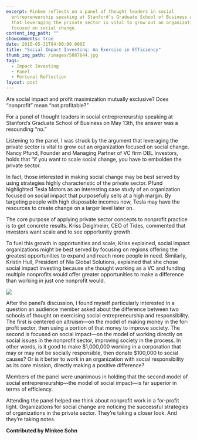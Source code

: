 ```yaml
---
excerpt: Minkee reflects on a panel of thought leaders in social
  entrepreneurship speaking at Stanford’s Graduate School of Business arguing
  that leveraging the private sector is vital to grow out an organization
  focused on social change.
content_img_path: ""
showcomments: true
date: 2015-05-31T04:00:00.000Z
title: "Social Impact Investing: An Exercise in Efficiency"
thumb_img_path: /images/5087844.jpg
tags:
  - Impact Investing
  - Panel
  - Personal Reflection
layout: post
---
```

Are social impact and profit maximization mutually exclusive? Does “nonprofit” mean “not profitable?”   

For a panel of thought leaders in social entrepreneurship speaking at Stanford’s Graduate School of Business on May 13th, the answer was a resounding “no.” 

Listening to the panel, I was struck by the argument that leveraging the private sector is vital to grow out an organization focused on social change. Nancy Pfund, Founder and Managing Partner of VC firm DBL Investors, holds that “if you want to scale social change, you have to embolden the private sector.

In fact, those interested in making social change may be best served by using strategies highly characteristic of the private sector. Pfund highlighted Tesla Motors as an interesting case study of an organization focused on social impact that purposefully sells at a high margin. By targeting people with high disposable incomes now, Tesla may have the resources to create change on a larger level later on. 

The core purpose of applying private sector concepts to nonprofit practice is to get concrete results. Kriss Deiglmeier, CEO of Tides, commented that investors want scale and to see opportunity growth.

To fuel this growth in opportunities and scale, Kriss explained, social impact organizations might be best served by focusing on regions offering the greatest opportunities to expand and reach more people in need. Similarly, Kristin Hull, President of Nia Global Solutions, explained that she chose social impact investing because she thought working as a VC and funding multiple nonprofits would offer greater opportunities to make a difference than working in just one nonprofit would.

![](/images/2893359_orig.jpg)

After the panel’s discussion, I found myself particularly interested in a question an audience member asked about the difference between two schools of thought on exercising social entrepreneurship and responsibility. The first is centered on altruism—on the model of making money in the for-profit sector, then using a portion of that money to improve society. The second is focused on social impact—on the model of working directly on social issues in the nonprofit sector, improving society in the process. In other words, is it good to make $1,000,000 working in a corporation that may or may not be socially responsible, then donate $100,000 to social causes? Or is it better to work in an organization with social responsibility as its core mission, directly making a positive difference? 

Members of the panel were unanimous in holding that the second model of social entrepreneurship—the model of social impact—is far superior in terms of efficiency.       

Attending the panel helped me think about nonprofit work in a for-profit light. Organizations for social change are noticing the successful strategies of organizations in the private sector. They’re taking a closer look. And they’re taking notes.

**Contributed by Minkee Sohn**